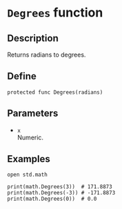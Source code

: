 # ``Degrees`` function

## Description
Returns radians to degrees.

## Define
```
protected func Degrees(radians)
```

## Parameters
+ ``x`` <br>
Numeric.

## Examples
```
open std.math

print(math.Degrees(3))  # 171.8873
print(math.Degrees(-3)) # -171.8873
print(math.Degrees(0))  # 0.0
```
